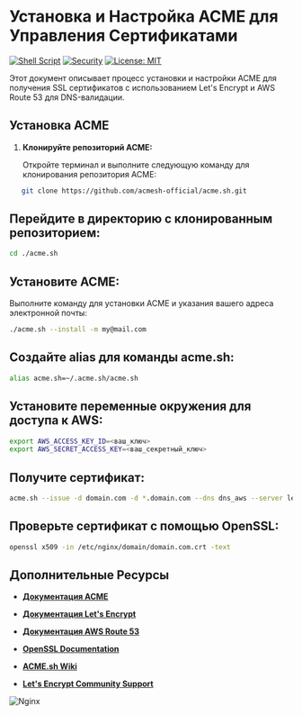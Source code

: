 
# Установка и Настройка ACME для Управления Сертификатами
[![Shell Script](https://img.shields.io/badge/language-bash-blue?logo=gnu-bash)](https://www.gnu.org/software/bash/)
[![Security](https://img.shields.io/badge/security-hardened-critical?logo=linux)](https://github.com/topics/security)
[![License: MIT](https://img.shields.io/badge/license-MIT-green.svg)](LICENSE)

Этот документ описывает процесс установки и настройки ACME для получения SSL сертификатов с использованием Let's Encrypt и AWS Route 53 для DNS-валидации.

## Установка ACME

1. **Клонируйте репозиторий ACME:**

   Откройте терминал и выполните следующую команду для клонирования репозитория ACME:

``` sh
   git clone https://github.com/acmesh-official/acme.sh.git
```
## Перейдите в директорию с клонированным репозиторием:
``` sh 
cd ./acme.sh
```
## Установите ACME:

Выполните команду для установки ACME и указания вашего адреса электронной почты:
``` sh 
./acme.sh --install -m my@mail.com
```
## Создайте alias для команды acme.sh:
``` sh 
alias acme.sh=~/.acme.sh/acme.sh
```
## Установите переменные окружения для доступа к AWS:
``` sh 
export AWS_ACCESS_KEY_ID=<ваш_ключ>
export AWS_SECRET_ACCESS_KEY=<ваш_секретный_ключ>
```

## Получите сертификат:
``` sh 
acme.sh --issue -d domain.com -d *.domain.com --dns dns_aws --server letsencrypt --force

```

## Проверьте сертификат с помощью OpenSSL:
``` sh 
openssl x509 -in /etc/nginx/domain/domain.com.crt -text

```
## Дополнительные Ресурсы

- **[Документация ACME](https://github.com/acmesh-official/acme.sh)**  
  

- **[Документация Let's Encrypt](https://letsencrypt.org/docs/)**  


- **[Документация AWS Route 53](https://docs.aws.amazon.com/Route53/latest/DeveloperGuide/Welcome.html)**  


- **[OpenSSL Documentation](https://www.openssl.org/docs/)**  
 

- **[ACME.sh Wiki](https://github.com/acmesh-official/acme.sh/wiki)**  


- **[Let's Encrypt Community Support](https://community.letsencrypt.org/)**  




![Nginx](https://img.shields.io/badge/Nginx-1.26-green)
